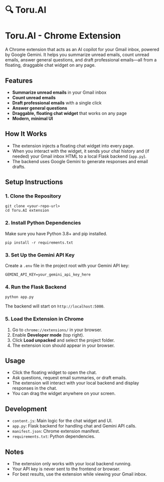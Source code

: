 # 🔍 Toru.AI

# Toru.AI - Chrome Extension

A Chrome extension that acts as an AI copilot for your Gmail inbox, powered by Google Gemini. It helps you summarize unread emails, count unread emails, answer general questions, and draft professional emails—all from a floating, draggable chat widget on any page.

## Features
- **Summarize unread emails** in your Gmail inbox
- **Count unread emails**
- **Draft professional emails** with a single click
- **Answer general questions**
- **Draggable, floating chat widget** that works on any page
- **Modern, minimal UI**

## How It Works
- The extension injects a floating chat widget into every page.
- When you interact with the widget, it sends your chat history and (if needed) your Gmail inbox HTML to a local Flask backend (`app.py`).
- The backend uses Google Gemini to generate responses and email drafts.

## Setup Instructions

### 1. Clone the Repository
```
git clone <your-repo-url>
cd Toru.AI extension
```

### 2. Install Python Dependencies
Make sure you have Python 3.8+ and pip installed.

```
pip install -r requirements.txt
```

### 3. Set Up the Gemini API Key
Create a `.env` file in the project root with your Gemini API key:
```
GEMINI_API_KEY=your_gemini_api_key_here
```

### 4. Run the Flask Backend
```
python app.py
```
The backend will start on `http://localhost:5000`.

### 5. Load the Extension in Chrome
1. Go to `chrome://extensions/` in your browser.
2. Enable **Developer mode** (top right).
3. Click **Load unpacked** and select the project folder.
4. The extension icon should appear in your browser.

## Usage
- Click the floating widget to open the chat.
- Ask questions, request email summaries, or draft emails.
- The extension will interact with your local backend and display responses in the chat.
- You can drag the widget anywhere on your screen.

## Development
- `content.js`: Main logic for the chat widget and UI.
- `app.py`: Flask backend for handling chat and Gemini API calls.
- `manifest.json`: Chrome extension manifest.
- `requirements.txt`: Python dependencies.

## Notes
- The extension only works with your local backend running.
- Your API key is never sent to the frontend or browser.
- For best results, use the extension while viewing your Gmail inbox.

